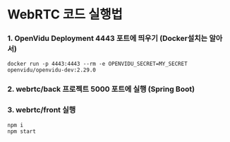 # WebRTC 코드 실행법

### 1. OpenVidu Deployment 4443 포트에 띄우기 (Docker설치는 알아서)

```
docker run -p 4443:4443 --rm -e OPENVIDU_SECRET=MY_SECRET openvidu/openvidu-dev:2.29.0
```

### 2. webrtc/back 프로젝트 5000 포트에 실행 (Spring Boot)

### 3. webrtc/front 실행

```
npm i
npm start
```
